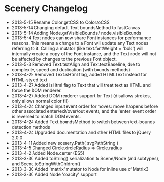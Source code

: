 
Scenery Changelog
=================

* 2013-5-15 Rename Color.getCSS to Color.toCSS
* 2013-5-14 Changing default Text boundsMethod to fastCanvas
* 2013-5-14 Adding Node.getVisibleBounds / node.visibleBounds
* 2013-5-4  Text nodes can now share Font instances for performance reasons. This means a change to a Font will update
            any Text nodes referring to it. Calling a mutator (like text.fontWeight = 'bold') will internally create a
            copy of the Font instance, and the Text node will not be affected by changes to the previous Font object.
* 2013-5-3  Removed Text.textAlign and Text.textBaseline, due to complexity, speed and duplication (with bounds methods)
* 2013-4-29 Removed Text.isHtml flag, added HTMLText instead for HTML-styled text
* 2013-4-27 Added isHtml flag to Text that will treat text as HTML and force the DOM renderer.
* 2013-4-27 Added DOM renderer support for Text (disallows strokes, only allows normal color fill)
* 2013-4-24 Changed input event order for moves: move happens before other associated enter/exit/over/out events,
            and the 'enter' event order is reversed to match DOM events.
* 2013-4-24 Added Text.boundsMethod to switch between text-bounds detection methods
* 2013-4-24 Upgraded documentation and other HTML files to jQuery 2.0.0
* 2013-4-11 Added new scenery.Path( svgPathString )
* 2013-4-5  Changed Circle.circleRadius => Circle.radius
* 2013-4-2  Added Node.center (ES5)
* 2013-3-30 Added toString() serialization to Scene/Node (and subtypes), and Scene.toStringWithChildren()
* 2013-3-30 Added 'matrix' mutator to Node for inline use of Matrix3
* 2013-3-30 Added Node 'opacity' support
